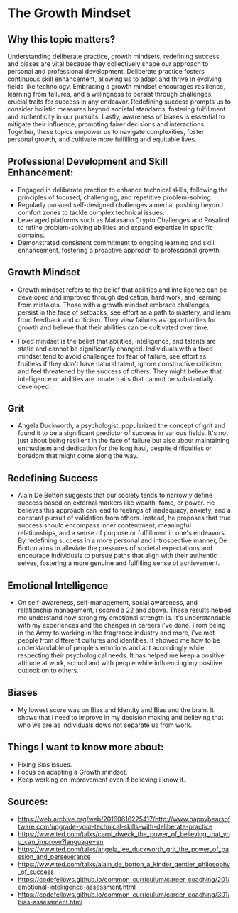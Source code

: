 # The Growth Mindset
## Why this topic matters?

Understanding deliberate practice, growth mindsets, redefining success, and biases are vital because they collectively shape our approach to personal and professional development. Deliberate practice fosters continuous skill enhancement, allowing us to adapt and thrive in evolving fields like technology. Embracing a growth mindset encourages resilience, learning from failures, and a willingness to persist through challenges, crucial traits for success in any endeavor. Redefining success prompts us to consider holistic measures beyond societal standards, fostering fulfillment and authenticity in our pursuits. Lastly, awareness of biases is essential to mitigate their influence, promoting fairer decisions and interactions. Together, these topics empower us to navigate complexities, foster personal growth, and cultivate more fulfilling and equitable lives.

## Professional Development and Skill Enhancement:

- Engaged in deliberate practice to enhance technical skills, following the principles of focused, challenging, and repetitive problem-solving.
- Regularly pursued self-designed challenges aimed at pushing beyond comfort zones to tackle complex technical issues.
- Leveraged platforms such as Matasano Crypto Challenges and Rosalind to refine problem-solving abilities and expand expertise in specific domains.
- Demonstrated consistent commitment to ongoing learning and skill enhancement, fostering a proactive approach to professional growth.

## Growth Mindset
- Growth mindset refers to the belief that abilities and intelligence can be developed and improved through dedication, hard work, and learning from mistakes. Those with a growth mindset embrace challenges, persist in the face of setbacks, see effort as a path to mastery, and learn from feedback and criticism. They view failures as opportunities for growth and believe that their abilities can be cultivated over time.

- Fixed mindset is the belief that abilities, intelligence, and talents are static and cannot be significantly changed. Individuals with a fixed mindset tend to avoid challenges for fear of failure, see effort as fruitless if they don't have natural talent, ignore constructive criticism, and feel threatened by the success of others. They might believe that intelligence or abilities are innate traits that cannot be substantially developed.

## Grit
- Angela Duckworth, a psychologist, popularized the concept of grit and found it to be a significant predictor of success in various fields. It's not just about being resilient in the face of failure but also about maintaining enthusiasm and dedication for the long haul, despite difficulties or boredom that might come along the way.

## Redefining Success
- Alain De Botton suggests that our society tends to narrowly define success based on external markers like wealth, fame, or power. He believes this approach can lead to feelings of inadequacy, anxiety, and a constant pursuit of validation from others. Instead, he proposes that true success should encompass inner contentment, meaningful relationships, and a sense of purpose or fulfillment in one's endeavors. By redefining success in a more personal and introspective manner, De Botton aims to alleviate the pressures of societal expectations and encourage individuals to pursue paths that align with their authentic selves, fostering a more genuine and fulfilling sense of achievement.

## Emotional Intelligence
- On self-awareness, self-management, social awareness, and relationship management, i scored a 22 and above. These results helped me understand how strong my emotional strength is. It's understandable with my experiences  and the changes in careers i've done. From being in the Army to working in the fragrance industry and more, i've met people from different cultures and identities. It showed me how to be understandable of people's emotions and act accordingly while respecting their psychological needs. It has helped me keep a positive attitude at work, school and with people while influencing my positive outlook on to others.

## Biases
- My lowest score was on Bias and Identity and Bias and the brain. It shows that i need to improve in my decision making and believing that who we are as individuals dows not separate us from work.

## Things I want to know more about:
- Fixing Bias issues.
- Focus on adapting a Growth mindset.
- Keep working on improvement even if believing i know it.

## Sources:
- https://web.archive.org/web/20160616225417/http://www.happybearsoftware.com/upgrade-your-technical-skills-with-deliberate-practice
- https://www.ted.com/talks/carol_dweck_the_power_of_believing_that_you_can_improve?language=en
- https://www.ted.com/talks/angela_lee_duckworth_grit_the_power_of_passion_and_perseverance
- https://www.ted.com/talks/alain_de_botton_a_kinder_gentler_philosophy_of_success
- https://codefellows.github.io/common_curriculum/career_coaching/201/emotional-intelligence-assessment.html
- https://codefellows.github.io/common_curriculum/career_coaching/301/bias-assessment.html
